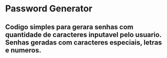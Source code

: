 # Password Generator

## Codigo simples para gerara senhas com quantidade de caracteres inputavel pelo usuario. Senhas geradas com caracteres especiais, letras e numeros.
